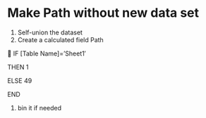 # Make Path without new data set

1. Self-union the dataset 
2. Create a calculated field Path

<aside>
🌇 IF [Table Name]=’Sheet1′

THEN 1

ELSE 49

END

</aside>

1. bin it if needed